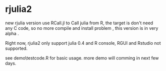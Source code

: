 # rjulia2
new rjulia version use RCall.jl to Call julia from R, the target is don't need any C code, so no more compile and install problem , this version is in very alpha .


Right now, rjulia2 only support julia 0.4 and R console, RGUI and Rstudio not supported. 

see demo\testcode.R for basic usage. more demo will comming in next few days.
